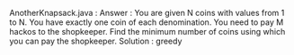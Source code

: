AnotherKnapsack.java : 
	Answer : You are given N coins with values from 1 to N. You have exactly one coin of each denomination. You need to pay M hackos to the shopkeeper. Find the minimum number of coins using which you can pay the shopkeeper.
	Solution : greedy